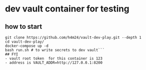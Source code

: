 # dev vault container for testing
## how to start
```
git clone https://github.com/h4m24/vault-dev-play.git --depth 1
cd vault-dev-play/
docker-compose up -d
bash run.sh # to write secrets to dev vault```
## FYI
- vault root token  for this container is 123
- address is VAULT_ADDR=http://127.0.0.1:8200
